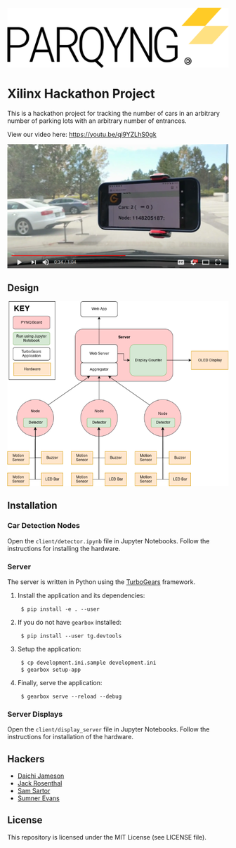 ![Parqyng Lots](https://github.com/ColoradoSchoolOfMines/parqyng-lots/raw/master/assets/logo.png)
# Xilinx Hackathon Project

This is a hackathon project for tracking the number of cars in an arbitrary
number of parking lots with an arbitrary number of entrances.

View our video here: <https://youtu.be/qi9YZLhS0gk>

[![Video](https://github.com/ColoradoSchoolOfMines/parqyng-lots/raw/master/assets/video.png)](https://www.youtube.com/watch?v=qi9YZLhS0gk)

## Design
![System Diagram](https://github.com/ColoradoSchoolOfMines/parqyng-lots/raw/master/assets/system-diagram.png)

## Installation

### Car Detection Nodes
Open the `client/detector.ipynb` file in Jupyter Notebooks. Follow the
instructions for installing the hardware.

### Server
The server is written in Python using the [TurboGears](http://turbogears.com/)
framework.

1. Install the application and its dependencies:

        $ pip install -e . --user

2. If you do not have `gearbox` installed:

        $ pip install --user tg.devtools

3. Setup the application:

        $ cp development.ini.sample development.ini
        $ gearbox setup-app

4. Finally, serve the application:

        $ gearbox serve --reload --debug

### Server Displays
Open the `client/display_server` file in Jupyter Notebooks. Follow the
instructions for installation of the hardware.

## Hackers
- [Daichi Jameson](https://github.com/daichij)
- [Jack Rosenthal](https://github.com/jackrosenthal)
- [Sam Sartor](https://github.com/samsartor)
- [Sumner Evans](https://github.com/sumnerevans)

## License
This repository is licensed under the MIT License (see LICENSE file).
